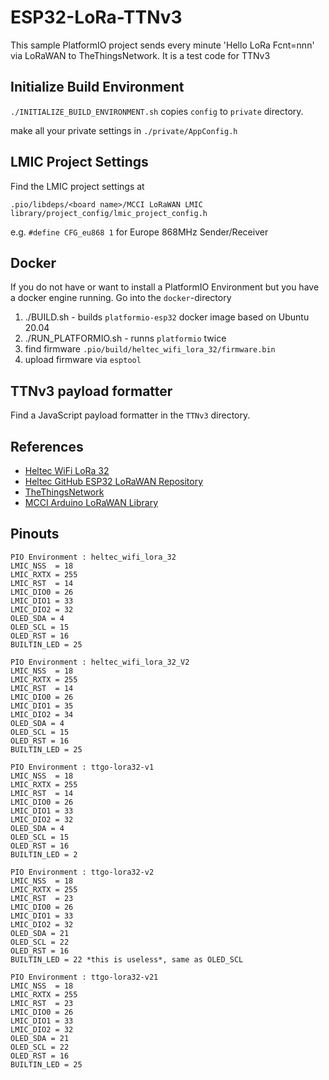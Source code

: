 # ESP32-LoRa-TTNv3

This sample PlatformIO project sends every minute 'Hello LoRa Fcnt=nnn' via LoRaWAN to TheThingsNetwork.
It is a test code for TTNv3

## Initialize Build Environment

`./INITIALIZE_BUILD_ENVIRONMENT.sh` copies `config` to `private` directory.

make all your private settings in `./private/AppConfig.h`

## LMIC Project Settings

Find the LMIC project settings at 

`.pio/libdeps/<board name>/MCCI LoRaWAN LMIC library/project_config/lmic_project_config.h`

e.g. `#define CFG_eu868 1` for Europe 868MHz Sender/Receiver

## Docker
If you do not have or want to install a PlatformIO Environment but you have a docker engine running. Go into the `docker`-directory 

1. ./BUILD.sh - builds `platformio-esp32` docker image based on Ubuntu 20.04
2. ./RUN_PLATFORMIO.sh - runns `platformio` twice 
3. find firmware `.pio/build/heltec_wifi_lora_32/firmware.bin`
4. upload firmware via `esptool`

## TTNv3 payload formatter

Find a JavaScript payload formatter in the `TTNv3` directory.

## References

- [Heltec WiFi LoRa 32](https://heltec.org/project/wifi-lora-32/)
- [Heltec GitHub ESP32 LoRaWAN Repository](https://github.com/HelTecAutomation/ESP32_LoRaWAN)
- [TheThingsNetwork](https://www.thethingsnetwork.org/)
- [MCCI Arduino LoRaWAN Library](https://github.com/mcci-catena/arduino-lorawan)

## Pinouts

```text
PIO Environment : heltec_wifi_lora_32
LMIC_NSS  = 18
LMIC_RXTX = 255
LMIC_RST  = 14
LMIC_DIO0 = 26
LMIC_DIO1 = 33
LMIC_DIO2 = 32
OLED_SDA = 4
OLED_SCL = 15
OLED_RST = 16
BUILTIN_LED = 25

PIO Environment : heltec_wifi_lora_32_V2
LMIC_NSS  = 18
LMIC_RXTX = 255
LMIC_RST  = 14
LMIC_DIO0 = 26
LMIC_DIO1 = 35
LMIC_DIO2 = 34
OLED_SDA = 4
OLED_SCL = 15
OLED_RST = 16
BUILTIN_LED = 25

PIO Environment : ttgo-lora32-v1
LMIC_NSS  = 18
LMIC_RXTX = 255
LMIC_RST  = 14
LMIC_DIO0 = 26
LMIC_DIO1 = 33
LMIC_DIO2 = 32
OLED_SDA = 4
OLED_SCL = 15
OLED_RST = 16
BUILTIN_LED = 2

PIO Environment : ttgo-lora32-v2
LMIC_NSS  = 18
LMIC_RXTX = 255
LMIC_RST  = 23
LMIC_DIO0 = 26
LMIC_DIO1 = 33
LMIC_DIO2 = 32
OLED_SDA = 21
OLED_SCL = 22
OLED_RST = 16
BUILTIN_LED = 22 *this is useless*, same as OLED_SCL

PIO Environment : ttgo-lora32-v21
LMIC_NSS  = 18
LMIC_RXTX = 255
LMIC_RST  = 23
LMIC_DIO0 = 26
LMIC_DIO1 = 33
LMIC_DIO2 = 32
OLED_SDA = 21
OLED_SCL = 22
OLED_RST = 16
BUILTIN_LED = 25
```
